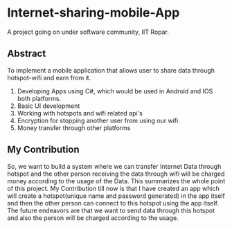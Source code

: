 # Internet-sharing-mobile-App
A project going on under software community, IIT Ropar.

## Abstract
To implement a mobile application that allows user to share data through hotspot-wifi and earn from it.

1. Developing Apps using C#, which would be used in Android and IOS both platforms.
2. Basic UI development
3. Working with hotspots and wifi related api's
4. Encryption for stopping another user from using our wifi.
5. Money transfer through other platforms

## My Contribution
So, we want to build a system where we can transfer Internet Data through hotspot and the other person receiving the data through wifi will be charged money according to the usage of the Data. This summarizes the whole point of this project.
My Contribution till now is that I have created an app which will create a hotspot(unique name and password generated) in the app itself and then the other person can connect to this hotspot using the app itself. 
The future endeavors are that we want to send data through this hotspot and also the person will be charged according to the usage.

